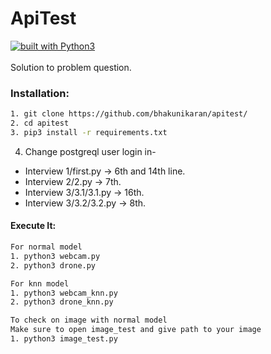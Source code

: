 # ApiTest
[![built with Python3](https://img.shields.io/badge/built%20with-Python3-red.svg)](https://www.python.org/)
<br><br>
Solution to problem question.

### Installation:
```bash
1. git clone https://github.com/bhakunikaran/apitest/
2. cd apitest
3. pip3 install -r requirements.txt
```
4. Change postgreql user login in-
  - Interview 1/first.py -> 6th and 14th line.
  - Interview 2/2.py -> 7th.
  - Interview 3/3.1/3.1.py -> 16th.
  - Interview 3/3.2/3.2.py -> 8th.
#### Execute It:
```bash
For normal model
1. python3 webcam.py
2. python3 drone.py
```
```bash
For knn model
1. python3 webcam_knn.py
2. python3 drone_knn.py
```
```bash
To check on image with normal model
Make sure to open image_test and give path to your image
1. python3 image_test.py
```
